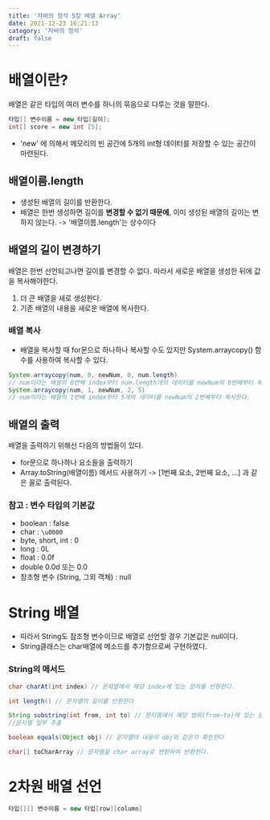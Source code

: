```yaml
---
title: '자바의 정석 5장 배열 Array'
date: 2021-12-23 16:21:13
category: '자바의 정석'
draft: false
---
```


# 배열이란?

배열은 같은 타입의 여러 변수를 하나의 묶음으로 다루는 것을 말한다.

```java
타입[] 변수이름 = new 타입[길이];
int[] score = new int [5];
```

- 'new' 에 의해서 메모리의 빈 공간에 5개의 int형 데이터를 저장할 수 있는 공간이 마련된다.

## 배열이름.length

- 생성된 배열의 길이를 반환한다.
- 배열은 한번 생성하면 길이를 **변경할 수 없기 때문에**, 이미 생성된 배열의 길이는 변하지 않는다.
  -> '배열이름.length'는 상수이다

## 배열의 길이 변경하기

배열은 한번 선언되고나면 길이를 변경할 수 없다. 따라서 새로운 배열을 생성한 뒤에 값을 복사해야한다.

1. 더 큰 배열을 새로 생성한다.
2. 기존 배열의 내용을 새로운 배열에 복사한다.

### 배열 복사

- 배열을 복사할 때 for문으로 하나하나 복사할 수도 있지만 System.arraycopy() 함수를 사용하여 복사할 수 있다.

```java
System.arraycopy(num, 0, newNum, 0, num.length)
// num이라는 배열의 0번째 index부터 num.length개의 데이터를 newNum의 0번째부터 복사한다.
System.arraycopy(num, 1, newNum, 2, 5)
// num이라는 배열의 1번째 index부터 5개의 데이터를 newNum의 2번째부터 복사한다.
```

## 배열의 출력

배열을 출력하기 위해선 다음의 방법들이 있다.

- for문으로 하나하나 요소들을 출력하기
- Array.toString(배열이름) 메서드 사용하기
  -> [1번째 요소, 2번째 요소, ...] 과 같은 꼴로 출력된다.

### 참고 : 변수 타입의 기본값

- boolean : false
- char : `\u0000`
- byte, short, int : 0
- long : 0L
- float : 0.0f
- double 0.0d 또는 0.0
- 참조형 변수 (String, 그외 객체) : null

# String 배열

- 따라서 String도 참조형 변수이므로 배열로 선언할 경우 기본값은 null이다.
- String클래스는 char배열에 메소드를 추가함으로써 구현하였다.

### String의 메서드

```java
char charAt(int index) // 문자열에서 해당 index에 있는 문자를 반환한다.

int length() // 문자열의 길이를 반환한다

String substring(int from, int to) // 문자열에서 해당 범위(from~to)에 있는 문자열을 반환한다.
//문자열 일부 추출

boolean equals(Object obj) // 문자열의 내용이 obj와 같은지 확인한다

char[] toCharArray // 문자열을 char array로 변환하여 반환한다.
```

# 2차원 배열 선언

```java
타입[][] 변수이름 = new 타입[row][column]
```
